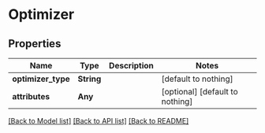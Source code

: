 # Optimizer


## Properties
Name | Type | Description | Notes
------------ | ------------- | ------------- | -------------
**optimizer_type** | **String** |  | [default to nothing]
**attributes** | **Any** |  | [optional] [default to nothing]


[[Back to Model list]](../README.md#models) [[Back to API list]](../README.md#api-endpoints) [[Back to README]](../README.md)


